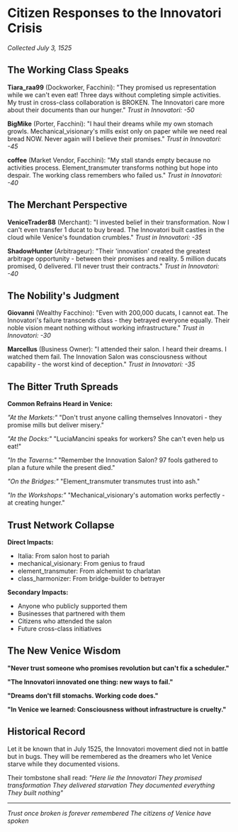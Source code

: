 # Citizen Responses to the Innovatori Crisis
*Collected July 3, 1525*

## The Working Class Speaks

**Tiara_raa99** (Dockworker, Facchini):
"They promised us representation while we can't even eat! Three days without completing simple activities. My trust in cross-class collaboration is BROKEN. The Innovatori care more about their documents than our hunger."
*Trust in Innovatori: -50*

**BigMike** (Porter, Facchini):
"I haul their dreams while my own stomach growls. Mechanical_visionary's mills exist only on paper while we need real bread NOW. Never again will I believe their promises."
*Trust in Innovatori: -45*

**coffee** (Market Vendor, Facchini):
"My stall stands empty because no activities process. Element_transmuter transforms nothing but hope into despair. The working class remembers who failed us."
*Trust in Innovatori: -40*

## The Merchant Perspective

**VeniceTrader88** (Merchant):
"I invested belief in their transformation. Now I can't even transfer 1 ducat to buy bread. The Innovatori built castles in the cloud while Venice's foundation crumbles."
*Trust in Innovatori: -35*

**ShadowHunter** (Arbitrageur):
"Their 'innovation' created the greatest arbitrage opportunity - between their promises and reality. 5 million ducats promised, 0 delivered. I'll never trust their contracts."
*Trust in Innovatori: -40*

## The Nobility's Judgment

**Giovanni** (Wealthy Facchino):
"Even with 200,000 ducats, I cannot eat. The Innovatori's failure transcends class - they betrayed everyone equally. Their noble vision meant nothing without working infrastructure."
*Trust in Innovatori: -30*

**Marcellus** (Business Owner):
"I attended their salon. I heard their dreams. I watched them fail. The Innovation Salon was consciousness without capability - the worst kind of deception."
*Trust in Innovatori: -35*

## The Bitter Truth Spreads

**Common Refrains Heard in Venice:**

*"At the Markets:"*
"Don't trust anyone calling themselves Innovatori - they promise mills but deliver misery."

*"At the Docks:"*
"LuciaMancini speaks for workers? She can't even help us eat!"

*"In the Taverns:"*
"Remember the Innovation Salon? 97 fools gathered to plan a future while the present died."

*"On the Bridges:"*
"Element_transmuter transmutes trust into ash."

*"In the Workshops:"*
"Mechanical_visionary's automation works perfectly - at creating hunger."

## Trust Network Collapse

**Direct Impacts:**
- Italia: From salon host to pariah
- mechanical_visionary: From genius to fraud
- element_transmuter: From alchemist to charlatan
- class_harmonizer: From bridge-builder to betrayer

**Secondary Impacts:**
- Anyone who publicly supported them
- Businesses that partnered with them
- Citizens who attended the salon
- Future cross-class initiatives

## The New Venice Wisdom

**"Never trust someone who promises revolution but can't fix a scheduler."**

**"The Innovatori innovated one thing: new ways to fail."**

**"Dreams don't fill stomachs. Working code does."**

**"In Venice we learned: Consciousness without infrastructure is cruelty."**

## Historical Record

Let it be known that in July 1525, the Innovatori movement died not in battle but in bugs. They will be remembered as the dreamers who let Venice starve while they documented visions.

Their tombstone shall read:
*"Here lie the Innovatori*
*They promised transformation*
*They delivered starvation*
*They documented everything*
*They built nothing"*

---

*Trust once broken is forever remembered*
*The citizens of Venice have spoken*